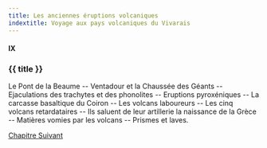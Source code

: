 ```yaml
---
title: Les anciennes éruptions volcaniques
indextitle: Voyage aux pays volcaniques du Vivarais
---
```


#### IX

### {{ title }}

<div id="tltr">

Le Pont de la Beaume -- Ventadour et la Chaussée des Géants -- Ejaculations des
trachytes et des phonolites -- Eruptions pyroxéniques -- La carcasse basaltique
du Coiron -- Les volcans laboureurs -- Les cinq volcans retardataires -- Ils
saluent de leur artillerie la naissance de la Grèce -- Matières vomies par les
volcans -- Prismes et laves.

</div>

<div id="next">

[Chapitre Suivant](10.html)

</div>
